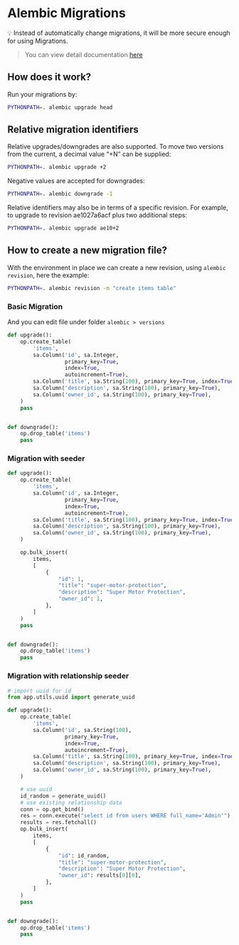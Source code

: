 # Alembic Migrations

:bulb: Instead of automatically change migrations, it will be more secure enough for using Migrations.

> You can view detail documentation [here](https://alembic.sqlalchemy.org/en/latest/tutorial.html)

## How does it work?

Run your migrations by:
```bash
PYTHONPATH=. alembic upgrade head
```

## Relative migration identifiers

Relative upgrades/downgrades are also supported. To move two versions from the current, a decimal value “+N” can be supplied:
```bash
PYTHONPATH=. alembic upgrade +2
```

Negative values are accepted for downgrades:
```bash
PYTHONPATH=. alembic downgrade -1
```

Relative identifiers may also be in terms of a specific revision. For example, to upgrade to revision ae1027a6acf plus two additional steps:
```bash
PYTHONPATH=. alembic upgrade ae10+2
```

## How to create a new migration file?

With the environment in place we can create a new revision, using `alembic revision`, here the example:
```bash
PYTHONPATH=. alembic revision -m "create items table"
```

### Basic Migration

And you can edit file under folder `alembic > versions`
```python
def upgrade():
    op.create_table(
        'items',
        sa.Column('id', sa.Integer,
                  primary_key=True,
                  index=True,
                  autoincrement=True),
        sa.Column('title', sa.String(100), primary_key=True, index=True),
        sa.Column('description', sa.String(100), primary_key=True),
        sa.Column('owner_id', sa.String(100), primary_key=True),
    )
    pass


def downgrade():
    op.drop_table('items')
    pass
```

### Migration with seeder

```python
def upgrade():
    op.create_table(
        'items',
        sa.Column('id', sa.Integer,
                  primary_key=True,
                  index=True,
                  autoincrement=True),
        sa.Column('title', sa.String(100), primary_key=True, index=True),
        sa.Column('description', sa.String(100), primary_key=True),
        sa.Column('owner_id', sa.String(100), primary_key=True),
    )

    op.bulk_insert(
        items,
        [
            {
                "id": 1,
                "title": "super-motor-protection",
                "description": "Super Motor Protection",
                "owner_id": 1,
            },
        ]
    )
    pass


def downgrade():
    op.drop_table('items')
    pass
```

### Migration with relationship seeder

```python
# import uuid for id
from app.utils.uuid import generate_uuid

def upgrade():
    op.create_table(
        'items',
        sa.Column('id', sa.String(100),
                  primary_key=True,
                  index=True,
                  autoincrement=True),
        sa.Column('title', sa.String(100), primary_key=True, index=True),
        sa.Column('description', sa.String(100), primary_key=True),
        sa.Column('owner_id', sa.String(100), primary_key=True),
    )

    # use uuid
    id_random = generate_uuid()
    # use existing relationship data
    conn = op.get_bind()
    res = conn.execute("select id from users WHERE full_name='Admin'")
    results = res.fetchall()
    op.bulk_insert(
        items,
        [
            {
                "id": id_random,
                "title": "super-motor-protection",
                "description": "Super Motor Protection",
                "owner_id": results[0][0],
            },
        ]
    )
    pass


def downgrade():
    op.drop_table('items')
    pass
```
